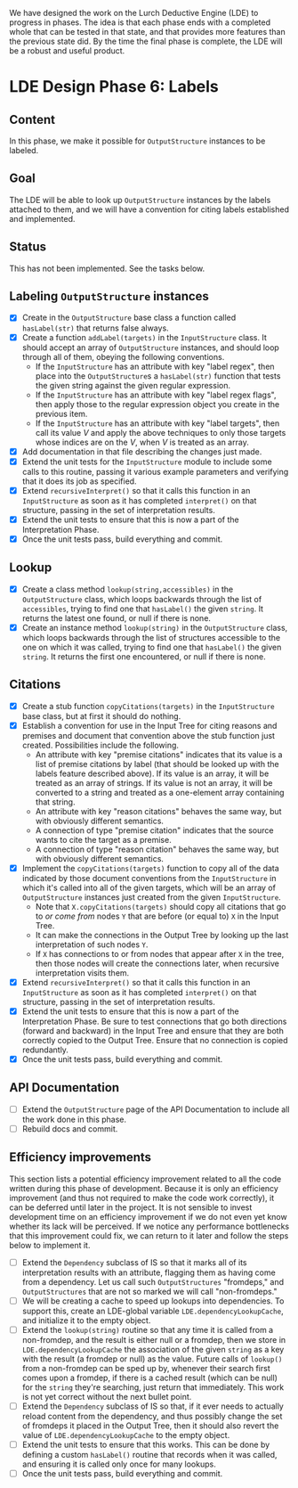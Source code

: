 
We have designed the work on the Lurch Deductive Engine (LDE) to progress in
phases.  The idea is that each phase ends with a completed whole that can be
tested in that state, and that provides more features than the previous
state did.  By the time the final phase is complete, the LDE will be a
robust and useful product.

# LDE Design Phase 6: Labels

## Content

In this phase, we make it possible for `OutputStructure` instances to be
labeled.

## Goal

The LDE will be able to look up `OutputStructure` instances by the labels
attached to them, and we will have a convention for citing labels
established and implemented.

## Status

This has not been implemented.  See the tasks below.

## Labeling `OutputStructure` instances

 * [x] Create in the `OutputStructure` base class a function called
   `hasLabel(str)` that returns false always.
 * [x] Create a function `addLabel(targets)` in the `InputStructure` class.
   It should accept an array of `OutputStructure` instances, and should loop
   through all of them, obeying the following conventions.
    * If the `InputStructure` has an attribute with key "label regex", then
      place into the `OutputStructure`s a `hasLabel(str)` function that
      tests the given string against the given regular expression.
    * If the `InputStructure` has an attribute with key "label regex flags",
      then apply those to the regular expression object you create in the
      previous item.
    * If the `InputStructure` has an attribute with key "label targets",
      then call its value $V$ and apply the above techniques to only those
      targets whose indices are on the $V$, when $V$ is treated as an array.
 * [x] Add documentation in that file describing the changes just made.
 * [x] Extend the unit tests for the `InputStructure` module to include some
   calls to this routine, passing it various example parameters and
   verifying that it does its job as specified.
 * [x] Extend `recursiveInterpret()` so that it calls this function in an
   `InputStructure` as soon as it has completed `interpret()` on that
   structure, passing in the set of interpretation results.
 * [x] Extend the unit tests to ensure that this is now a part of the
   Interpretation Phase.
 * [x] Once the unit tests pass, build everything and commit.

## Lookup

 * [x] Create a class method `lookup(string,accessibles)` in the
   `OutputStructure` class, which loops backwards through the list of
   `accessibles`, trying to find one that `hasLabel()` the given `string`.
   It returns the latest one found, or null if there is none.
 * [x] Create an instance method `lookup(string)` in the `OutputStructure`
   class, which loops backwards through the list of structures accessible to
   the one on which it was called, trying to find one that `hasLabel()` the
   given `string`.  It returns the first one encountered, or null if there
   is none.

## Citations

 * [x] Create a stub function `copyCitations(targets)` in the
   `InputStructure` base class, but at first it should do nothing.
 * [x] Establish a convention for use in the Input Tree for citing reasons
   and premises and document that convention above the stub function just
   created.  Possibilities include the following.
    * An attribute with key "premise citations" indicates that its value is
      a list of premise citations by label (that should be looked up with
      the labels feature described above).  If its value is an array, it
      will be treated as an array of strings.  If its value is not an array,
      it will be converted to a string and treated as a one-element array
      containing that string.
    * An attribute with key "reason citations" behaves the same way, but
      with obviously different semantics.
    * A connection of type "premise citation" indicates that the source
      wants to cite the target as a premise.
    * A connection of type "reason citation" behaves the same way, but with
      obviously different semantics.
 * [x] Implement the `copyCitations(targets)` function to copy all of the
   data indicated by those document conventions from the `InputStructure` in
   which it's called into all of the given targets, which will be an array
   of `OutputStructure` instances just created from the given
   `InputStructure`.
    * Note that `X.copyCitations(targets)` should copy all citations that go
      to *or come from* nodes `Y` that are before (or equal to) `X` in the
      Input Tree.
    * It can make the connections in the Output Tree by looking up the last
      interpretation of such nodes `Y`.
    * If `X` has connections to or from nodes that appear after `X` in the
      tree, then those nodes will create the connections later, when
      recursive interpretation visits them.
 * [x] Extend `recursiveInterpret()` so that it calls this function in an
   `InputStructure` as soon as it has completed `interpret()` on that
   structure, passing in the set of interpretation results.
 * [x] Extend the unit tests to ensure that this is now a part of the
   Interpretation Phase.  Be sure to test connections that go both
   directions (forward and backward) in the Input Tree and ensure that they
   are both correctly copied to the Output Tree.  Ensure that no connection
   is copied redundantly.
 * [x] Once the unit tests pass, build everything and commit.

## API Documentation

 * [ ] Extend the `OutputStructure` page of the API Documentation to include
   all the work done in this phase.
 * [ ] Rebuild docs and commit.

## Efficiency improvements

This section lists a potential efficiency improvement related to all the
code written during this phase of development.  Because it is only an
efficiency improvement (and thus not required to make the code work
correctly), it can be deferred until later in the project.  It is not
sensible to invest development time on an efficiency improvement if we do
not even yet know whether its lack will be perceived.  If we notice any
performance bottlenecks that this improvement could fix, we can return to it
later and follow the steps below to implement it.

 * [ ] Extend the `Dependency` subclass of IS so that it marks all of its
   interpretation results with an attribute, flagging them as having come
   from a dependency.  Let us call such `OutputStructures` "fromdeps," and
   `OutputStructures` that are not so marked we will call "non-fromdeps."
 * [ ] We will be creating a cache to speed up lookups into dependencies.
   To support this, create an LDE-global variable
   `LDE.dependencyLookupCache`, and initialize it to the empty object.
 * [ ] Extend the `lookup(string)` routine so that any time it is called
   from a non-fromdep, and the result is either null or a fromdep, then we
   store in `LDE.dependencyLookupCache` the association of the given
   `string` as a key with the result (a fromdep or null) as the value.
   Future calls of `lookup()` from a non-fromdep can be sped up by, whenever
   their search first comes upon a fromdep, if there is a cached result
   (which can be null) for the `string` they're searching, just return that
   immediately.  This work is not yet correct without the next bullet point.
 * [ ] Extend the `Dependency` subclass of IS so that, if it ever needs to
   actually reload content from the dependency, and thus possibly change the
   set of fromdeps it placed in the Output Tree, then it should also revert
   the value of `LDE.dependencyLookupCache` to the empty object.
 * [ ] Extend the unit tests to ensure that this works.  This can be done by
   defining a custom `hasLabel()` routine that records when it was called,
   and ensuring it is called only once for many lookups.
 * [ ] Once the unit tests pass, build everything and commit.
